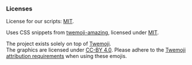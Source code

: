 ### Licenses

License for our scripts: [MIT](https://mit-license.org).

Uses CSS snippets from [twemoji-amazing](https://github.com/SebastianAigner/twemoji-amazing), licensed under [MIT](https://mit-license.org).

The project exists solely on top of [Twemoji](https://twemoji.twitter.com).  
The graphics are licensed under [CC-BY 4.0](https://creativecommons.org/licenses/by/4.0). Please adhere to the [Twemoji attribution requirements](https://github.com/twitter/twemoji#attribution-requirements) when using these emojis.
